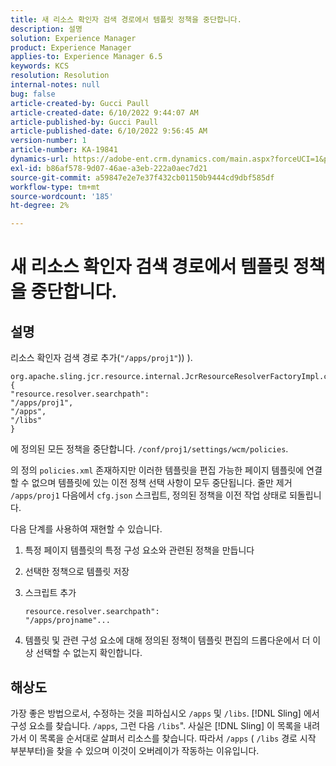 ```yaml
---
title: 새 리소스 확인자 검색 경로에서 템플릿 정책을 중단합니다.
description: 설명
solution: Experience Manager
product: Experience Manager
applies-to: Experience Manager 6.5
keywords: KCS
resolution: Resolution
internal-notes: null
bug: false
article-created-by: Gucci Paull
article-created-date: 6/10/2022 9:44:07 AM
article-published-by: Gucci Paull
article-published-date: 6/10/2022 9:56:45 AM
version-number: 1
article-number: KA-19841
dynamics-url: https://adobe-ent.crm.dynamics.com/main.aspx?forceUCI=1&pagetype=entityrecord&etn=knowledgearticle&id=a075dddc-a1e8-ec11-bb3c-000d3a3bd262
exl-id: b86af578-9d07-46ae-a3eb-222a0aec7d21
source-git-commit: a59847e2e7e37f432cb01150b9444cd9dbf585df
workflow-type: tm+mt
source-wordcount: '185'
ht-degree: 2%

---
```


# 새 리소스 확인자 검색 경로에서 템플릿 정책을 중단합니다.

## 설명

리소스 확인자 검색 경로 추가(`"/apps/proj1"`)) ).

```
org.apache.sling.jcr.resource.internal.JcrResourceResolverFactoryImpl.cfg.json
{
"resource.resolver.searchpath": 
"/apps/proj1",
"/apps",
"/libs"
}
```

에 정의된 모든 정책을 중단합니다. `/conf/proj1/settings/wcm/policies`.

의 정의 `policies.xml` 존재하지만 이러한 템플릿을 편집 가능한 페이지 템플릿에 연결할 수 없으며 템플릿에 있는 이전 정책 선택 사항이 모두 중단됩니다. 줄만 제거 `/apps/proj1` 다음에서 `cfg.json` 스크립트, 정의된 정책을 이전 작업 상태로 되돌립니다.

다음 단계를 사용하여 재현할 수 있습니다.

1. 특정 페이지 템플릿의 특정 구성 요소와 관련된 정책을 만듭니다
1. 선택한 정책으로 템플릿 저장
1. 스크립트 추가

   ```
   resource.resolver.searchpath": 
   "/apps/projname"...
   ```

1. 템플릿 및 관련 구성 요소에 대해 정의된 정책이 템플릿 편집의 드롭다운에서 더 이상 선택할 수 없는지 확인합니다.

## 해상도

가장 좋은 방법으로서, 수정하는 것을 피하십시오 `/apps` 및 `/libs`. [!DNL Sling] 에서 구성 요소를 찾습니다. `/apps`, 그런 다음 `/libs`&quot;. 사실은 [!DNL Sling] 이 목록을 내려가서 이 목록을 순서대로 살펴서 리소스를 찾습니다. 따라서 `/apps` ( `/libs` 경로 시작 부분부터)을 찾을 수 있으며 이것이 오버레이가 작동하는 이유입니다.

